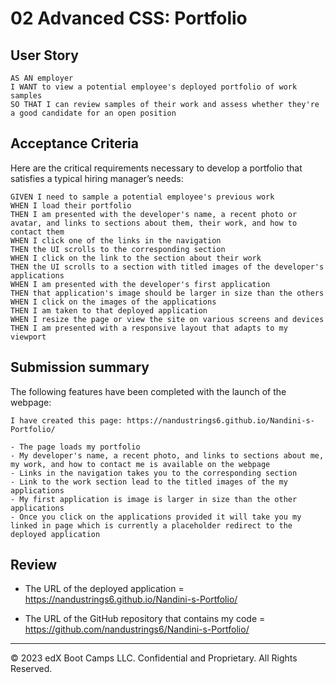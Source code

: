 # 02 Advanced CSS: Portfolio
## User Story

```
AS AN employer
I WANT to view a potential employee's deployed portfolio of work samples
SO THAT I can review samples of their work and assess whether they're a good candidate for an open position
```


## Acceptance Criteria

Here are the critical requirements necessary to develop a portfolio that satisfies a typical hiring manager’s needs:

```
GIVEN I need to sample a potential employee's previous work
WHEN I load their portfolio
THEN I am presented with the developer's name, a recent photo or avatar, and links to sections about them, their work, and how to contact them
WHEN I click one of the links in the navigation
THEN the UI scrolls to the corresponding section
WHEN I click on the link to the section about their work
THEN the UI scrolls to a section with titled images of the developer's applications
WHEN I am presented with the developer's first application
THEN that application's image should be larger in size than the others
WHEN I click on the images of the applications
THEN I am taken to that deployed application
WHEN I resize the page or view the site on various screens and devices
THEN I am presented with a responsive layout that adapts to my viewport
```

## Submission summary 

The following features have been completed with the launch of the webpage: 

```
I have created this page: https://nandustrings6.github.io/Nandini-s-Portfolio/

- The page loads my portfolio 
- My developer's name, a recent photo, and links to sections about me, my work, and how to contact me is available on the webpage 
- Links in the navigation takes you to the corresponding section
- Link to the work section lead to the titled images of the my applications
- My first application is image is larger in size than the other applications
- Once you click on the applications provided it will take you my linked in page which is currently a placeholder redirect to the deployed application 

```

## Review

* The URL of the deployed application = https://nandustrings6.github.io/Nandini-s-Portfolio/

* The URL of the GitHub repository that contains my code = https://github.com/nandustrings6/Nandini-s-Portfolio/

- - -
© 2023 edX Boot Camps LLC. Confidential and Proprietary. All Rights Reserved.

